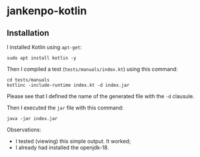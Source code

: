 # jankenpo-kotlin

## Installation

I installed Kotlin using `apt-get`:

```
sudo apt install kotlin -y
```

Then I compiled a test (`tests/manuals/index.kt`) using this command:

```
cd tests/manuals
kotlinc -include-runtime index.kt -d index.jar
```

Please see that I defined the name of the generated file with the `-d` clausule.

Then I executed the `jar` file with this command:

```
java -jar index.jar
```

Observations: 

- I tested (viewing) this simple output. It worked;
- I already had installed the openjdk-18.


